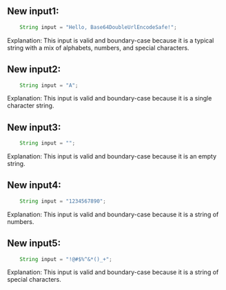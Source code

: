 ## New input1:
```java
    String input = "Hello, Base64DoubleUrlEncodeSafe!";
```
Explanation: This input is valid and boundary-case because it is a typical string with a mix of alphabets, numbers, and special characters.

## New input2:
```java
    String input = "A";
```
Explanation: This input is valid and boundary-case because it is a single character string.

## New input3:
```java
    String input = "";
```
Explanation: This input is valid and boundary-case because it is an empty string.

## New input4:
```java
    String input = "1234567890";
```
Explanation: This input is valid and boundary-case because it is a string of numbers.

## New input5:
```java
    String input = "!@#$%^&*()_+";
```
Explanation: This input is valid and boundary-case because it is a string of special characters.
